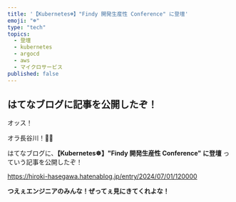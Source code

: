 ```yaml
---
title: '【Kubernetes☸️】"Findy 開発生産性 Conference" に登壇'
emoji: "☸️"
type: "tech"
topics:
  - 登壇
  - kubernetes
  - argocd
  - aws
  - マイクロサービス
published: false
---
```


## はてなブログに記事を公開したぞ！

オッス！

オラ長谷川！✋🏻

はてなブログに、**【Kubernetes☸️】"Findy 開発生産性 Conference" に登壇** っていう記事を公開したぞ！

https://hiroki-hasegawa.hatenablog.jp/entry/2024/07/01/120000

**つえぇエンジニアのみんな！ぜってぇ見にきてくれよな！**
